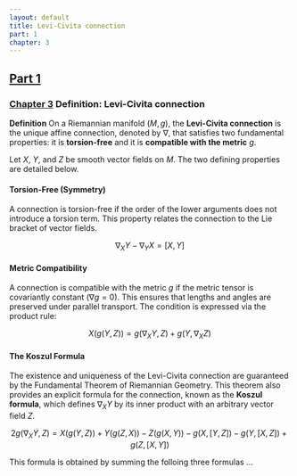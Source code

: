```yaml
---
layout: default
title: Levi-Civita connection
part: 1
chapter: 3
---
```


<h2><a href="https://ricciflow.org/part-1-foundations">Part 1</a></h2>

### <a href="https://ricciflow.org/part-1-foundations/levi-civita-connection">Chapter 3</a> Definition: Levi-Civita connection

**Definition** On a Riemannian manifold $(M, g)$, the **Levi-Civita connection** is the unique affine connection, denoted by $\nabla$, that satisfies two fundamental properties: it is **torsion-free** and it is **compatible with the metric** $g$.

Let $X$, $Y$, and $Z$ be smooth vector fields on $M$. The two defining properties are detailed below.

#### Torsion-Free (Symmetry)

A connection is torsion-free if the order of the lower arguments does not introduce a torsion term. This property relates the connection to the Lie bracket of vector fields.

$$
    \nabla_X Y - \nabla_Y X = [X, Y]
$$

#### Metric Compatibility

A connection is compatible with the metric $g$ if the metric tensor is covariantly constant ($\nabla g = 0$). This ensures that lengths and angles are preserved under parallel transport. The condition is expressed via the product rule:

$$
    X(g(Y, Z)) = g(\nabla_X Y, Z) + g(Y, \nabla_X Z)
$$

#### The Koszul Formula

The existence and uniqueness of the Levi-Civita connection are guaranteed by the Fundamental Theorem of Riemannian Geometry. This theorem also provides an explicit formula for the connection, known as the **Koszul formula**, which defines $\nabla_X Y$ by its inner product with an arbitrary vector field $Z$.

$$
    2g(\nabla_X Y, Z) = X(g(Y, Z)) + Y(g(Z, X)) - Z(g(X, Y)) - g(X, [Y, Z]) - g(Y, [X, Z]) + g(Z, [X, Y])
$$

This formula is obtained by summing the folloing three formulas ...

